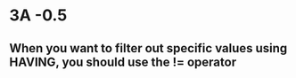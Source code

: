 # 3A -0.5

## When you want to filter out specific values using HAVING, you should use the != operator 